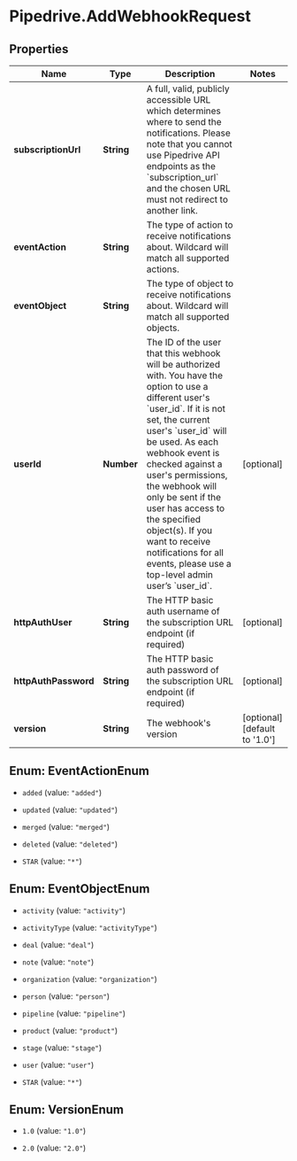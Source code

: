 # Pipedrive.AddWebhookRequest

## Properties

Name | Type | Description | Notes
------------ | ------------- | ------------- | -------------
**subscriptionUrl** | **String** | A full, valid, publicly accessible URL which determines where to send the notifications. Please note that you cannot use Pipedrive API endpoints as the &#x60;subscription_url&#x60; and the chosen URL must not redirect to another link. | 
**eventAction** | **String** | The type of action to receive notifications about. Wildcard will match all supported actions. | 
**eventObject** | **String** | The type of object to receive notifications about. Wildcard will match all supported objects. | 
**userId** | **Number** | The ID of the user that this webhook will be authorized with. You have the option to use a different user&#39;s &#x60;user_id&#x60;. If it is not set, the current user&#39;s &#x60;user_id&#x60; will be used. As each webhook event is checked against a user&#39;s permissions, the webhook will only be sent if the user has access to the specified object(s). If you want to receive notifications for all events, please use a top-level admin user’s &#x60;user_id&#x60;. | [optional] 
**httpAuthUser** | **String** | The HTTP basic auth username of the subscription URL endpoint (if required) | [optional] 
**httpAuthPassword** | **String** | The HTTP basic auth password of the subscription URL endpoint (if required) | [optional] 
**version** | **String** | The webhook&#39;s version | [optional] [default to &#39;1.0&#39;]



## Enum: EventActionEnum


* `added` (value: `"added"`)

* `updated` (value: `"updated"`)

* `merged` (value: `"merged"`)

* `deleted` (value: `"deleted"`)

* `STAR` (value: `"*"`)





## Enum: EventObjectEnum


* `activity` (value: `"activity"`)

* `activityType` (value: `"activityType"`)

* `deal` (value: `"deal"`)

* `note` (value: `"note"`)

* `organization` (value: `"organization"`)

* `person` (value: `"person"`)

* `pipeline` (value: `"pipeline"`)

* `product` (value: `"product"`)

* `stage` (value: `"stage"`)

* `user` (value: `"user"`)

* `STAR` (value: `"*"`)





## Enum: VersionEnum


* `1.0` (value: `"1.0"`)

* `2.0` (value: `"2.0"`)




